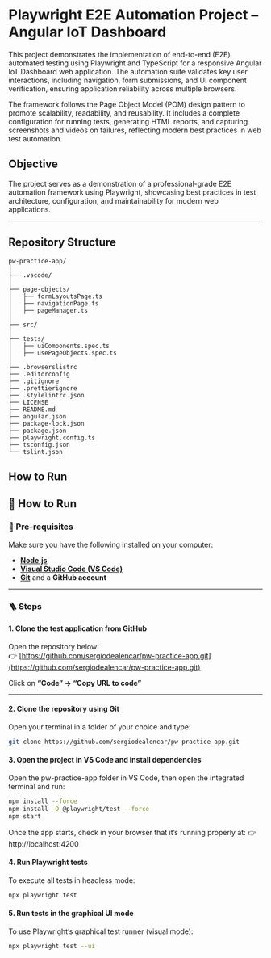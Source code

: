 # Playwright E2E Automation Project – Angular IoT Dashboard

This project demonstrates the implementation of end-to-end (E2E) automated testing using Playwright and TypeScript for a responsive Angular IoT Dashboard web application.
The automation suite validates key user interactions, including navigation, form submissions, and UI component verification, ensuring application reliability across multiple browsers.

The framework follows the Page Object Model (POM) design pattern to promote scalability, readability, and reusability. It includes a complete configuration for running tests, generating HTML reports, and capturing screenshots and videos on failures, reflecting modern best practices in web test automation.

## Objective

The project serves as a demonstration of a professional-grade E2E automation framework using Playwright, showcasing best practices in test architecture, configuration, and maintainability for modern web applications.

---

## Repository Structure

```
pw-practice-app/
│
├── .vscode/
│
├── page-objects/
│   ├── formLayoutsPage.ts
│   ├── navigationPage.ts
│   ├── pageManager.ts
│
├── src/
│
├── tests/
│   ├── uiComponents.spec.ts
│   ├── usePageObjects.spec.ts
│
├── .browserslistrc
├── .editorconfig
├── .gitignore
├── .prettierignore
├── .stylelintrc.json
├── LICENSE
├── README.md
├── angular.json
├── package-lock.json
├── package.json
├── playwright.config.ts
├── tsconfig.json
└── tslint.json
```


## How to Run

## 🚀 How to Run

### 🔧 Pre-requisites
Make sure you have the following installed on your computer:
- **[Node.js](https://nodejs.org)**
- **[Visual Studio Code (VS Code)](https://code.visualstudio.com)**
- **[Git](https://git-scm.com)** and a **GitHub account**

---

### 🪜 Steps

#### 1. Clone the test application from GitHub
Open the repository below:  
👉 [https://github.com/sergiodealencar/pw-practice-app.git](https://github.com/sergiodealencar/pw-practice-app.git)

Click on **“Code” → “Copy URL to code”**

---

#### 2. Clone the repository using Git
Open your terminal in a folder of your choice and type:
```bash
git clone https://github.com/sergiodealencar/pw-practice-app.git
```

#### 3. Open the project in VS Code and install dependencies

Open the pw-practice-app folder in VS Code, then open the integrated terminal and run:
```bash
npm install --force
npm install -D @playwright/test --force
npm start
```

Once the app starts, check in your browser that it’s running properly at:
👉 http://localhost:4200

#### 4. Run Playwright tests

To execute all tests in headless mode:
```bash
npx playwright test
```

#### 5. Run tests in the graphical UI mode

To use Playwright’s graphical test runner (visual mode):
```bash
npx playwright test --ui
```


